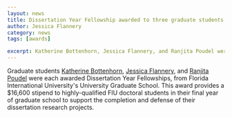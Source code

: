 ```yaml
---
layout: news
title: Dissertation Year Fellowship awarded to three graduate students!
author: Jessica Flannery
category: news
tags: [awards]

excerpt: Katherine Bottenhorn, Jessica Flannery, and Ranjita Poudel were awarded Dissertation Year Fellowships to support the completion of their dissertation research.
---
```

Graduate students [Katherine Bottenhorn](/team/bottenhorn-katherine), [Jessica Flannery](/team/flannery-jessica), and [Ranjita Poudel](/team/poudel-ranjita) were each awarded Dissertation Year Fellowships, from Florida International University's University Graduate School.
This award provides a $16,600 stipend to highly-qualified FIU doctoral students in their final year of graduate school to support the completion and defense of their dissertation research projects.
